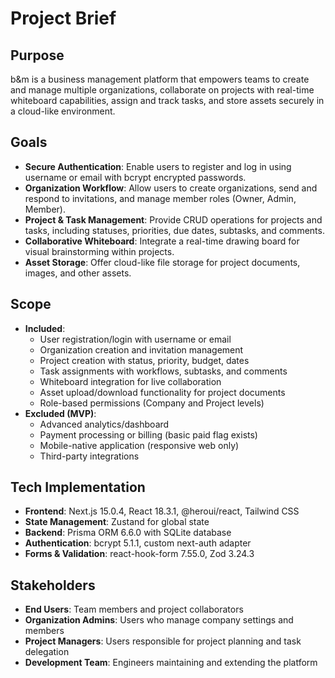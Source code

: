 # Project Brief

## Purpose
b&m is a business management platform that empowers teams to create and manage multiple organizations, collaborate on projects with real-time whiteboard capabilities, assign and track tasks, and store assets securely in a cloud-like environment.

## Goals
- **Secure Authentication**: Enable users to register and log in using username or email with bcrypt encrypted passwords.
- **Organization Workflow**: Allow users to create organizations, send and respond to invitations, and manage member roles (Owner, Admin, Member).
- **Project & Task Management**: Provide CRUD operations for projects and tasks, including statuses, priorities, due dates, subtasks, and comments.
- **Collaborative Whiteboard**: Integrate a real-time drawing board for visual brainstorming within projects.
- **Asset Storage**: Offer cloud-like file storage for project documents, images, and other assets.

## Scope
- **Included**:
  - User registration/login with username or email
  - Organization creation and invitation management
  - Project creation with status, priority, budget, dates
  - Task assignments with workflows, subtasks, and comments
  - Whiteboard integration for live collaboration
  - Asset upload/download functionality for project documents
  - Role-based permissions (Company and Project levels)
- **Excluded (MVP)**:
  - Advanced analytics/dashboard
  - Payment processing or billing (basic paid flag exists)
  - Mobile-native application (responsive web only)
  - Third-party integrations

## Tech Implementation
- **Frontend**: Next.js 15.0.4, React 18.3.1, @heroui/react, Tailwind CSS
- **State Management**: Zustand for global state
- **Backend**: Prisma ORM 6.6.0 with SQLite database
- **Authentication**: bcrypt 5.1.1, custom next-auth adapter
- **Forms & Validation**: react-hook-form 7.55.0, Zod 3.24.3

## Stakeholders
- **End Users**: Team members and project collaborators
- **Organization Admins**: Users who manage company settings and members
- **Project Managers**: Users responsible for project planning and task delegation
- **Development Team**: Engineers maintaining and extending the platform